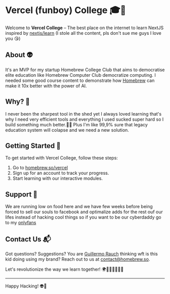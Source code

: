 # Vercel (funboy) College 🎓🚀

Welcome to **Vercel College** – The best place on the internet to learn NextJS inspired by [nextjs/learn](https://nextjs.org/learn) (I stole all the content, pls don't sue me guys I love you 😘)

## About 👽

It's an MVP for my startup Homebrew College Club that aims to democratise elite education like Homebrew Computer Club democratize computing. I needed some good course content to demonstrate how [Homebrew](https://homebrew.so) can make it 10x better with the power of AI.

## Why? 🤔

I never been the sharpest tool in the shed yet I always loved learning that's why I need very efficient tools and everything I used sucked super hard so I build something much better.🧠💪 Plus I'm like 99,9% sure that legacy education system will colapse and we need a new solution.

## Getting Started 🚀

To get started with Vercel College, follow these steps:

1. Go to [homebrew.so/vercel](https://homebrew.so/vercel)
2. Sign up for an account to track your progress.
3. Start learning with our interactive modules.

## Support 🤑

We are running low on food here and we have few weeks before being forced to sell our souls to facebook and optimalize adds for the rest ouf our lifes instead of hacking cool things so if you want to be our cyberdaddy go to my [onlyfans](https://www.youtube.com/watch?v=PXqcHi2fkXI)

## Contact Us 📬

Got questions? Suggestions? You are [Guillermo Rauch](https://twitter.com/rauchg) thinking wft is this kid doing using my brand? Reach out to us at [contact@homebrew.so](mailto:contact@homebrew.so).

Let's revolutionize the way we learn together! 🌍👩‍💻👨‍💻😻🌈

---

Happy Hacking! 👽🎉
